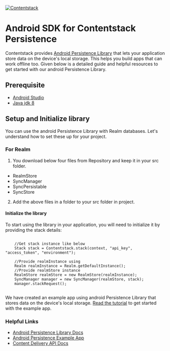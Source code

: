 [![Contentstack](https://www.contentstack.com/docs/static/images/contentstack.png)](https://www.contentstack.com/)

# Android SDK for Contentstack Persistence


Contentstack provides [Android Persistence Library](https://www.contentstack.com/docs/guide/synchronization/using-realm-persistence-library-with-android-sync-sdk) that lets your application store data on the device's local storage. This helps you build apps that can work offline too. Given below is a detailed guide and helpful resources to get started with our android Persistence Library.

## Prerequisite

 * [Android Studio](https://developer.android.com/studio/)
 * [Java jdk 8](https://www.oracle.com/technetwork/es/java/javase/downloads/jdk8-downloads-2133151.html)

## Setup and Initialize library

You can use the android Persistence Library with Realm databases.  Let's understand how to set these up for your project.

### For Realm

1. You download below four files from Repository and keep it in your src folder.  

- RealmStore
- SyncManager  
- SyncPersistable  
- SyncStore

2. Add the above files in a folder to your src folder in project.  


#### Initialize the library

To start using the library in your application, you will need to initialize it by providing the stack details:

```

    //Get stack instance like below
    Stack stack = Contentstack.stack(context, "api_key", "access_token", "environment");
    
    //Provide realmInstance using 
    Realm realmInstance = Realm.getDefaultInstance();
    //Provide realmStore instance 
    RealmStore realmStore = new RealmStore(realmInstance);
    SyncManager manager = new SyncManager(realmStore, stack);
    manager.stackRequest();
 
```
We have created an example app using android Persistence Library that stores data on the device's local storage. [Read the tutorial](https://github.com/contentstack/contentstack-android-persistence-example) to get started with the example app.   

### Helpful Links

- [Android Persistence Library Docs](https://www.contentstack.com/docs/guide/synchronization/using-realm-persistence-library-with-android-sync-sdk)
- [Android Persistence Example App]((https://github.com/contentstack/contentstack-android-persistence-example))
- [Content Delivery API Docs](https://contentstack.com/docs/apis/content-delivery-api/)
